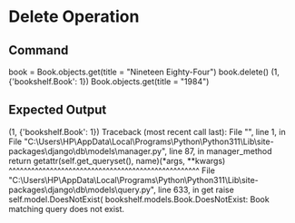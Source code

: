 # Delete Operation
## Command
book = Book.objects.get(title = "Nineteen Eighty-Four")
book.delete()
(1, {'bookshelf.Book': 1})
Book.objects.get(title = "1984")

## Expected Output
(1, {'bookshelf.Book': 1})
Traceback (most recent call last):
  File "<console>", line 1, in <module>
  File "C:\Users\HP\AppData\Local\Programs\Python\Python311\Lib\site-packages\django\db\models\manager.py", line 87, in manager_method
    return getattr(self.get_queryset(), name)(*args, **kwargs)
           ^^^^^^^^^^^^^^^^^^^^^^^^^^^^^^^^^^^^^^^^^^^^^^^^^^^
  File "C:\Users\HP\AppData\Local\Programs\Python\Python311\Lib\site-packages\django\db\models\query.py", line 633, in get
    raise self.model.DoesNotExist(
bookshelf.models.Book.DoesNotExist: Book matching query does not exist.
